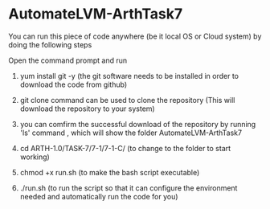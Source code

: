 # AutomateLVM-ArthTask7

You can run this piece of code anywhere (be it local OS or Cloud system) by doing the following steps

Open the command prompt and run 

1. yum install git -y
(the git software needs to be installed in order to download the code from github)

2. git clone command can be used to clone the repository
(This will download the repository to your system)

3. you can comfirm the successful download of the repository by running 'ls' command , which will show the folder AutomateLVM-ArthTask7 

4. cd ARTH-1.0/TASK-7/7-1/7-1-C/
(to change to the folder to start working)

5. chmod +x run.sh
(to make the bash script executable)

6. ./run.sh
(to run the script so that it can configure the environment needed and automatically run the code for you)
